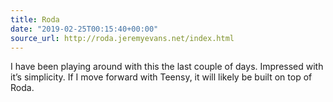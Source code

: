 ```yaml
---
title: Roda
date: "2019-02-25T00:15:40+00:00"
source_url: http://roda.jeremyevans.net/index.html
---
```


I have been playing around with this the last couple of days. Impressed with it’s simplicity. If I move forward with Teensy, it will likely be built on top of Roda.
